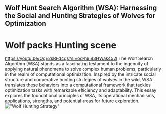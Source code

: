 ## Wolf Hunt Search Algorithm (WSA): Harnessing the Social and Hunting Strategies of Wolves for Optimization
# Wolf packs Hunting scene
https://youtu.be/OgE2sRFd4gs?si=od-h9i83HWak452I
The Wolf Search Algorithm (WSA) stands as a fascinating testament to the ingenuity of applying natural phenomena to solve complex human problems, particularly in the realm of computational optimization. Inspired by the intricate social structure and cooperative hunting strategies of wolves in the wild, WSA translates these behaviors into a computational framework that tackles optimization tasks with remarkable efficiency and adaptability. This essay explores the foundational principles of WSA, its operational mechanisms, applications, strengths, and potential areas for future exploration.
!["Wolf Hunting Strategy"]("https://github.com/lamthienphuc/Wolf-Hunt-Search-Algorithm/blob/main/1_LmCHeR7x3obfd_ENpLm0ew.webp")
